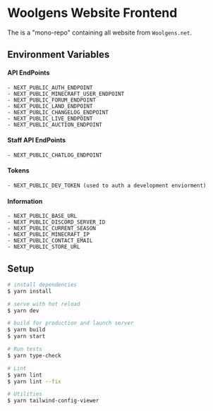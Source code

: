 # Woolgens Website Frontend

The is a "mono-repo" containing all website from `Woolgens.net`.

## Environment Variables

#### API EndPoints
```
- NEXT_PUBLIC_AUTH_ENDPOINT
- NEXT_PUBLIC_MINECRAFT_USER_ENDPOINT
- NEXT_PUBLIC_FORUM_ENDPOINT
- NEXT_PUBLIC_LAND_ENDPOINT
- NEXT_PUBLIC_CHANGELOG_ENDPOINT
- NEXT_PUBLIC_LIVE_ENDPOINT
- NEXT_PUBLIC_AUCTION_ENDPOINT
```

#### Staff API EndPoints
```
- NEXT_PUBLIC_CHATLOG_ENDPOINT
```

#### Tokens
```
- NEXT_PUBLIC_DEV_TOKEN (used to auth a development enviorment)
```

#### Information
```
- NEXT_PUBLIC_BASE_URL
- NEXT_PUBLIC_DISCORD_SERVER_ID
- NEXT_PUBLIC_CURRENT_SEASON
- NEXT_PUBLIC_MINECRAFT_IP
- NEXT_PUBLIC_CONTACT_EMAIL
- NEXT_PUBLIC_STORE_URL
```

## Setup

```bash
# install dependencies
$ yarn install

# serve with hot reload
$ yarn dev

# build for production and launch server
$ yarn build
$ yarn start

# Run tests
$ yarn type-check

# Lint
$ yarn lint
$ yarn lint --fix

# Utilities
$ yarn tailwind-config-viewer
```
